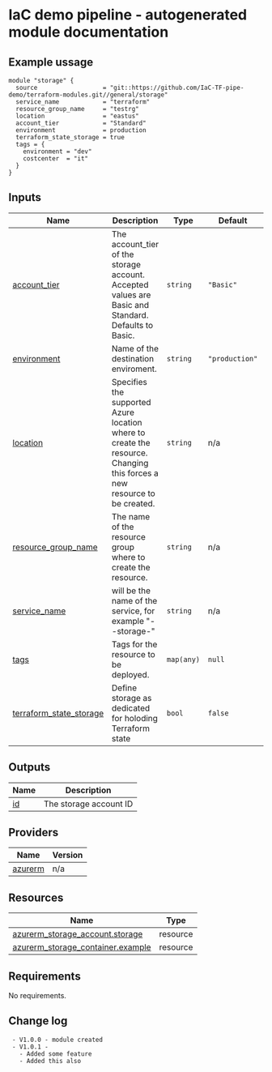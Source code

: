 <!-- BEGIN_TF_DOCS -->
# IaC demo pipeline - autogenerated module documentation

## Example ussage
```hcl
module "storage" {
  source                  = "git::https://github.com/IaC-TF-pipe-demo/terraform-modules.git//general/storage"
  service_name            = "terraform"
  resource_group_name     = "testrg"
  location                = "eastus"
  account_tier            = "Standard"
  environment             = production
  terraform_state_storage = true
  tags = {
    environment = "dev"
    costcenter  = "it"
  }
}
```
## Inputs

| Name | Description | Type | Default | Required |
|------|-------------|------|---------|:--------:|
| <a name="input_account_tier"></a> [account\_tier](#input\_account\_tier) | The account\_tier of the storage account. Accepted values are Basic and Standard. Defaults to Basic. | `string` | `"Basic"` | no |
| <a name="input_environment"></a> [environment](#input\_environment) | Name of the destination enviroment. | `string` | `"production"` | no |
| <a name="input_location"></a> [location](#input\_location) | Specifies the supported Azure location where to create the resource. Changing this forces a new resource to be created. | `string` | n/a | yes |
| <a name="input_resource_group_name"></a> [resource\_group\_name](#input\_resource\_group\_name) | The name of the resource group where to create the resource. | `string` | n/a | yes |
| <a name="input_service_name"></a> [service\_name](#input\_service\_name) | will be the name of the service, for example "<env>-<service-name>-storage-<region>" | `string` | n/a | yes |
| <a name="input_tags"></a> [tags](#input\_tags) | Tags for the resource to be deployed. | `map(any)` | `null` | no |
| <a name="input_terraform_state_storage"></a> [terraform\_state\_storage](#input\_terraform\_state\_storage) | Define storage as dedicated for holoding Terraform state | `bool` | `false` | no |

## Outputs

| Name | Description |
|------|-------------|
| <a name="output_id"></a> [id](#output\_id) | The storage account ID |

## Providers

| Name | Version |
|------|---------|
| <a name="provider_azurerm"></a> [azurerm](#provider\_azurerm) | n/a |

## Resources

| Name | Type |
|------|------|
| [azurerm_storage_account.storage](https://registry.terraform.io/providers/hashicorp/azurerm/latest/docs/resources/storage_account) | resource |
| [azurerm_storage_container.example](https://registry.terraform.io/providers/hashicorp/azurerm/latest/docs/resources/storage_container) | resource |

## Requirements

No requirements.

## Change log
```hcl
 - V1.0.0 - module created
 - V1.0.1 - 
   - Added some feature
   - Added this also
```
<!-- END_TF_DOCS -->